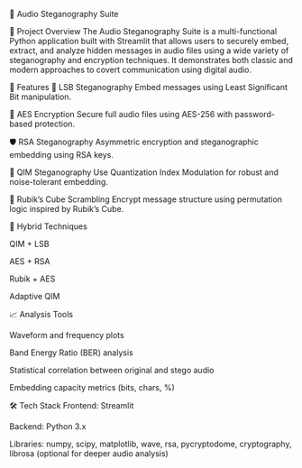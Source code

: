 🔐 Audio Steganography Suite

🎯 Project Overview
The Audio Steganography Suite is a multi-functional Python application built with Streamlit that allows users to securely embed, extract, and analyze hidden messages in audio files using a wide variety of steganography and encryption techniques. It demonstrates both classic and modern approaches to covert communication using digital audio.

🧪 Features
🎵 LSB Steganography
Embed messages using Least Significant Bit manipulation.

🔐 AES Encryption
Secure full audio files using AES-256 with password-based protection.

🛡️ RSA Steganography
Asymmetric encryption and steganographic embedding using RSA keys.

🔢 QIM Steganography
Use Quantization Index Modulation for robust and noise-tolerant embedding.

🧩 Rubik’s Cube Scrambling
Encrypt message structure using permutation logic inspired by Rubik’s Cube.

🧠 Hybrid Techniques

QIM + LSB

AES + RSA

Rubik + AES

Adaptive QIM

📈 Analysis Tools

Waveform and frequency plots

Band Energy Ratio (BER) analysis

Statistical correlation between original and stego audio

Embedding capacity metrics (bits, chars, %)

🛠️ Tech Stack
Frontend: Streamlit

Backend: Python 3.x

Libraries:
numpy, scipy, matplotlib, wave, rsa, pycryptodome, cryptography, librosa (optional for deeper audio analysis)

